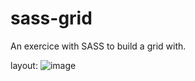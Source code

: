 # sass-grid

An exercice with SASS to build a grid with.

layout:
![image](https://user-images.githubusercontent.com/101462852/184222500-68a26ea4-6229-41e1-87e2-e397c20d9bda.png)
